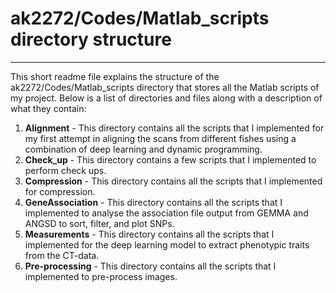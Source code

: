 # ak2272/Codes/Matlab_scripts directory structure
---
This short readme file explains the structure of the ak2272/Codes/Matlab_scripts directory that stores all the Matlab scripts of my project. Below is a list of directories and files along with a description of what they contain:

1. **Alignment** - This directory contains all the scripts that I implemented for my first attempt in aligning the scans from different fishes using a combination of deep learning and dynamic programming.
2. **Check_up** - This directory contains a few scripts that I implemented to perform check ups.  
3. **Compression** - This directory contains all the scripts that I implemented for compression.  
4. **GeneAssociation** - This directory contains all the scripts that I implemented to analyse the association file output from GEMMA and ANGSD to sort, filter, and plot SNPs. 
5. **Measurements** - This directory contains all the scripts that I implemented for the deep learning model to extract phenotypic traits from the CT-data. 
6. **Pre-processing** - This directory contains all the scripts that I implemented to pre-process images. 
